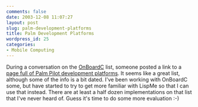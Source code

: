 ```yaml
---
comments: false
date: 2003-12-08 11:07:27
layout: post
slug: palm-development-platforms
title: Palm Development Platforms
wordpress_id: 25
categories:
- Mobile Computing
---
```


During a conversation on the [OnBoardC](http://onboardc.sf.net) list, someone posted a link to a [page full of Palm Pilot development platforms](http://www.winikoff.net/palm/dev.html). It seems like a great list, although some of the info is a bit dated. I've been working with OnBoardC some, but have started to try to get more familiar with LispMe so that I can use that instead. There are at least a half dozen implementations on that list that I've never heard of. Guess it's time to do some more evaluation :-)
